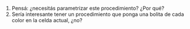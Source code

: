 1. Pensá: ¿necesitás parametrizar este procedimiento? ¿Por qué?
2. Sería interesante tener un procedimiento que ponga una bolita de cada color en la celda actual, ¿no?
